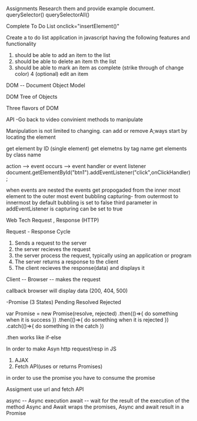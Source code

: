 Assignments
Research them and provide example
document. 
querySelector()
querySelectorAll()

Complete To Do List
onclick="insertElement()"

Create a to do list application in javascript 
having the following features and functionality
1. should be able to add an item to the list
2. should be able to delete an item th the list
3. should be able to mark an item as complete (strike through of change color)
4 (optional) edit an item 



DOM -- Document Object Model

DOM Tree of Objects

Three flavors of DOM

API -Go back to video
convinient methods to manipulate 

Manipulation is not limited to changing. can add or remove
A;ways start by locating the element

get element by ID (single element)
get elemetns by tag name
get elements by class name


action --> event occurs --> event handler or event listener
document.getElementById("btn1").addEventListener("click",onClickHandler);

when events are nested the events get propogaded from the inner most element to the outer most
event bubbling 
capturing- from outermost to innermost
by default bubbling is set to false
third parameter in addEventListener is capturing
can be set to true

Web Tech
Request , Response (HTTP)

Request - Response Cycle

1. Sends a request to the server
2. the server recieves the request
3. the server process the request, typically using an application or program
4. The server returns a response to the client
5. The client recieves the response(data) and displays it 


Client -- Browser -- makes the request


callback
browser will display data (200, 404, 500)

-Promise (3 States) 
Pending
Resolved
Rejected

var Promise = new Promise(resolve, rejected)
.then(()=>{
    do something when it is success
})
.then(()=>{
    do something when it is rejected
})
.catch(()=>{
    do something in the catch
})

.then works like if-else

In order to make Asyn http request/resp in JS 
1. AJAX
2. Fetch API(uses or returns Promises)

in order to use the promise you have to consume the promise

Assigment use url and fetch API


async -- Async execution
await -- wait for the result of the execution of the method
Async and Await wraps the promises, Async and await result in a Promise